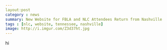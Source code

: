 ```yaml
---
layout:post
category : news
summary: New Website for FBLA and NLC Attendees Return from Nashville 
tags : [nlc, website, tennessee, nashville]
image: http://i.imgur.com/Z3d37ht.jpg
---
```

hi
